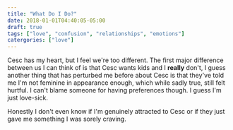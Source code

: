 ```yaml
---
title: "What Do I Do?"
date: 2018-01-01T04:40:05-05:00
draft: true
tags: ["love", "confusion", "relationships", "emotions"]
catergories: ["love"]
---
```




Cesc has my heart, but I feel we're too different. The first major difference
between us I can think of is that Cesc wants kids and I **really** don't, I
guess another thing that has perturbed me before about Cesc is that they've told
me I'm not feminine in appearance enough, which while sadly true, still felt
hurtful. I can't blame someone for having preferences though. I guess I'm just
love-sick.

Honestly I don't even know if I'm genuinely attracted to Cesc or if they just
gave me something I was sorely craving.